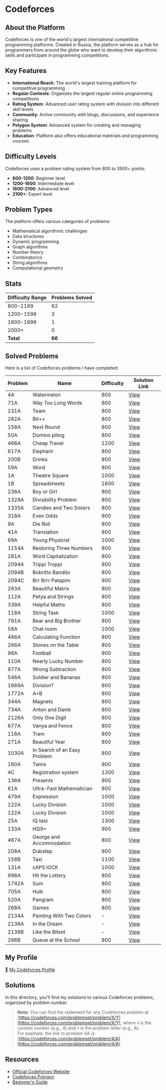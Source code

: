 # Codeforces

## About the Platform

Codeforces is one of the world's largest international competitive programming platforms. Created in Russia, the platform serves as a hub for programmers from around the globe who want to develop their algorithmic skills and participate in programming competitions.

## Key Features

- **International Reach**: The world's largest training platform for competitive programming
- **Regular Contests**: Organizes the largest regular online programming competitions
- **Rating System**: Advanced user rating system with division into different skill levels
- **Community**: Active community with blogs, discussions, and experience sharing
- **Polygon System**: Advanced system for creating and managing problems
- **Education**: Platform also offers educational materials and programming courses


## Difficulty Levels

Codeforces uses a problem rating system from 800 to 3500+ points:

- **800-1200**: Beginner level
- **1200-1600**: Intermediate level
- **1600-2100**: Advanced level
- **2100+**: Expert level


## Problem Types

The platform offers various categories of problems:

- Mathematical algorithmic challenges
- Data structures
- Dynamic programming
- Graph algorithms
- Number theory
- Combinatorics
- String algorithms
- Computational geometry


## Stats

| Difficulty Range | Problems Solved |
| :-- |:----------------|
| 800-1199 | 62              |
| 1200-1599 | 3               |
| 1600-1999 | 1               |
| 2000+ | 0               |
| **Total** | **66**          |

## Solved Problems

Here is a list of Codeforces problems I have completed:

| Problem | Name                         | Difficulty | Solution Link       |
|---------|------------------------------|------------|---------------------|
| 4A      | Watermelon                   | 800        | [View](./4A.cpp)    |
| 71A     | Way Too Long Words           | 800        | [View](./71A.cpp)   |
| 231A    | Team                         | 800        | [View](./231A.cpp)  |
| 282A    | Bit++                        | 800        | [View](./282A.cpp)  |
| 158A    | Next Round                   | 800        | [View](./158A.cpp)  |
| 50A     | Domino piling                | 800        | [View](./50A.cpp)   |
| 466A    | Cheap Travel                 | 1200       | [View](./466A.cpp)  |
| 617A    | Elephant                     | 800        | [View](./617A.cpp)  |
| 200B    | Drinks                       | 800        | [View](./200B.cpp)  |
| 59A     | Word                         | 800        | [View](./59A.cpp)   |
| 1A      | Theatre Square               | 1000       | [View](./1A.cpp)    |
| 1B      | Spreadsheets                 | 1600       | [View](./1B.cpp)    |
| 236A    | Boy or Girl                  | 800        | [View](./236A.cpp)  |
| 1328A   | Divisibility Problem         | 800        | [View](./1328A.cpp) |
| 1335A   | Candies and Two Sisters      | 800        | [View](./1335A.cpp) |
| 318A    | Even Odds                    | 900        | [View](./318A.cpp)  |
| 9A      | Die Roll                     | 800        | [View](./9A.cpp)    |
| 41A     | Translation                  | 800        | [View](./41A.cpp)   |
| 69A     | Young Physicist              | 1000       | [View](./69A.cpp)   |
| 1154A   | Restoring Three Numbers      | 800        | [View](./1154A.cpp) |
| 281A    | Word Capitalization          | 800        | [View](./281A.cpp)  |
| 2094A   | Trippi Troppi                | 800        | [View](./2094A.cpp) |
| 2094B   | Bobritto Bandito             | 800        | [View](./2094B.cpp) |
| 2094C   | Brr Brrr Patapim             | 900        | [View](./2094C.cpp) |
| 263A    | Beautiful Matrix             | 800        | [View](./263A.cpp)  |
| 112A    | Petya and Strings            | 800        | [View](./112A.cpp)  |
| 339A    | Helpful Maths                | 800        | [View](./339A.cpp)  |
| 118A    | String Task                  | 1000       | [View](./118A.cpp)  |
| 791A    | Bear and Big Brother         | 800        | [View](./791A.cpp)  |
| 58A     | Chat room                    | 1000       | [View](./58A.cpp)   |
| 486A    | Calculating Function         | 800        | [View](./486A.cpp)  |
| 266A    | Stones on the Table          | 800        | [View](./266A.cpp)  |
| 96A     | Football                     | 900        | [View](./96A.cpp)   |
| 110A    | Nearly Lucky Number          | 800        | [View](./110A.cpp)  |
| 977A    | Wrong Subtraction            | 800        | [View](./977A.cpp)  |
| 546A    | Soldier and Bananas          | 800        | [View](./546A.cpp)  |
| 1669A   | Division?                    | 800        | [View](./1669A.cpp) |
| 1772A   | A+B                          | 800        | [View](./1772A.cpp) |
| 344A    | Magnets                      | 800        | [View](./344A.cpp)  |
| 734A    | Anton and Danik              | 800        | [View](./734A.cpp)  |
| 2126A   | Only One Digit               | 800        | [View](./2126A.cpp) |
| 677A    | Vanya and Fence              | 800        | [View](./677A.cpp)  |
| 116A    | Tram                         | 800        | [View](./116A.cpp)  |
| 271A    | Beautiful Year               | 800        | [View](./271A.cpp)  |
| 1030A   | In Search of an Easy Problem | 800        | [View](./1030A.cpp) |
| 160A    | Twins                        | 900        | [View](./160A.cpp)  |
| 4C      | Registration system          | 1300       | [View](./4C.cpp)    |
| 136A    | Presents                     | 800        | [View](./136A.cpp)  |
| 61A     | Ultra-Fast Mathematician     | 800        | [View](./61A.cpp)   |
| 479A    | Expression                   | 1000       | [View](./479A.cpp)  |
| 122A    | Lucky Division               | 1000       | [View](./122A.cpp)  |
| 122A    | Lucky Division               | 1000       | [View](./122A.cpp)  |
| 25A     | IQ test                      | 1300       | [View](./25A.cpp)   |
| 133A    | HQ9+                         | 900        | [View](./133A.cpp)  |
| 467A    | George and Accommodation     | 800        | [View](./467A.cpp)  |
| 208A    | Dubstep                      | 900        | [View](./208A.cpp)  |
| 158B    | Taxi                         | 1100       | [View](./158B.cpp)  |
| 131A    | cAPS lOCK                    | 1000       | [View](./131A.cpp)  |
| 996A    | Hit the Lottery              | 800        | [View](./996A.cpp)  |
| 1742A   | Sum                          | 800        | [View](./1742A.cpp) |
| 705A    | Hulk                         | 800        | [View](./705A.cpp)  |
| 520A    | Pangram                      | 800        | [View](./520A.cpp)  |
| 268A    | Games                        | 800        | [View](./268A.cpp)  |
| 2134A   | Painting With Two Colors     | -          | [View](./2134A.cpp) |
| 2136A   | In the Dream                 | -          | [View](./2136A.cpp) |
| 2136B   | Like the Bitset                 | -          | [View](./2136B.cpp) |
| 266B   | Queue at the School                 | 800        | [View](./266B.cpp) |

## My Profile

🔗 [My Codeforces Profile](https://codeforces.com/profile/alwoodm)

## Solutions

In this directory, you'll find my solutions to various Codeforces problems, organized by problem number.

> **Note:** You can find the statement for any Codeforces problem at [https://codeforces.com/problemset/problem/X/Y](https://codeforces.com/problemset/problem/X/Y), where `X` is the contest number (e.g., 4) and `Y` is the problem letter (e.g., A).  
> For example, the link to problem 4A is: [https://codeforces.com/problemset/problem/4/A](https://codeforces.com/problemset/problem/4/A)

## Resources

- [Official Codeforces Website](https://codeforces.com/)
- [Codeforces Polygon](https://polygon.codeforces.com/)
- [Beginner's Guide](https://codeforces.com/blog/entry/23054)
